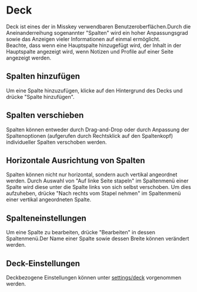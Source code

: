 # Deck

Deck ist eines der in Misskey verwendbaren Benutzeroberflächen.Durch die Aneinanderreihung sogenannter "Spalten" wird ein hoher Anpassungsgrad sowie das Anzeigen vieler Informationen auf einmal ermöglicht.  
Beachte, dass wenn eine Hauptspalte hinzugefügt wird, der Inhalt in der Hauptspalte angezeigt wird, wenn Notizen und Profile auf einer Seite angezeigt werden.

## Spalten hinzufügen

Um eine Spalte hinzuzufügen, klicke auf den Hintergrund des Decks und drücke "Spalte hinzufügen".

## Spalten verschieben

Spalten können entweder durch Drag-and-Drop oder durch Anpassung der Spaltenoptionen (aufgerufen durch Rechtsklick auf den Spaltenkopf) individueller Spalten verschoben werden.

## Horizontale Ausrichtung von Spalten

Spalten können nicht nur horizontal, sondern auch vertikal angeordnet werden.
Durch Auswahl von "Auf linke Seite stapeln" im Spaltenmenü einer Spalte wird diese unter die Spalte links von sich selbst verschoben. Um dies aufzuheben, drücke "Nach rechts vom Stapel nehmen" im Spaltenmenü einer vertikal angeordneten Spalte.

## Spalteneinstellungen

Um eine Spalte zu bearbeiten, drücke "Bearbeiten" in dessen Spaltenmenü.Der Name einer Spalte sowie dessen Breite können verändert werden.

## Deck-Einstellungen

Deckbezogene Einstellungen können unter [settings/deck](x-mi-web://settings/deck) vorgenommen werden.
